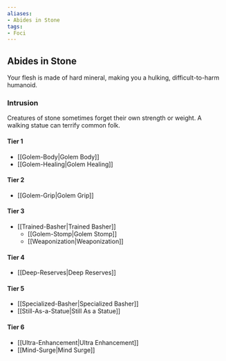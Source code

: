 ```yaml
---
aliases:
- Abides in Stone
tags:
- Foci
---
```


  
## Abides in Stone  
Your flesh is made of hard mineral, making you a hulking, difficult-to-harm humanoid.  
 ### Intrusion  
Creatures of stone sometimes forget their own strength or weight. A walking statue can terrify common folk.   
#### Tier 1    
* [[Golem-Body|Golem Body]]  
* [[Golem-Healing|Golem Healing]]  
#### Tier 2    
* [[Golem-Grip|Golem Grip]]  
#### Tier 3    
* [[Trained-Basher|Trained Basher]]  
  - [[Golem-Stomp|Golem Stomp]]  
  - [[Weaponization|Weaponization]]  
#### Tier 4    
* [[Deep-Reserves|Deep Reserves]]  
#### Tier 5    
* [[Specialized-Basher|Specialized Basher]]  
* [[Still-As-a-Statue|Still As a Statue]]  
#### Tier 6    
  - [[Ultra-Enhancement|Ultra Enhancement]]  
  - [[Mind-Surge|Mind Surge]]